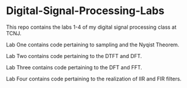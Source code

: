 # Digital-Signal-Processing-Labs
This repo contains the labs 1-4 of my digital signal processing class at TCNJ.

Lab One contains code pertaining to sampling and the Nyqist Theorem. 

Lab Two contains code pertaining to the DTFT and DFT.

Lab Three contains code pertaining to the DFT and FFT.

Lab Four contains code pertaining to the realization of IIR and FIR filters. 
